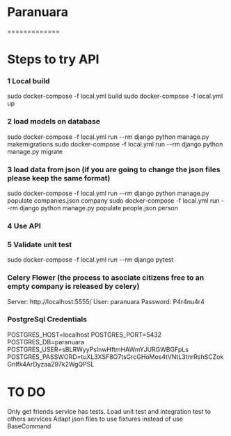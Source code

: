 # Paranuara
=============
# Steps to try API

### 1 Local build
sudo docker-compose -f local.yml build
sudo docker-compose -f local.yml up

### 2 load models on database
sudo docker-compose -f local.yml run --rm django python manage.py makemigrations
sudo docker-compose -f local.yml run --rm django python manage.py migrate

### 3 load data from json (if you are going to change the json files please keep the same format)
sudo docker-compose -f local.yml run --rm django python manage.py populate  companies.json company
sudo docker-compose -f local.yml run --rm django python manage.py populate  people.json person

### 4 Use API

### 5 Validate unit test
sudo docker-compose -f local.yml run --rm django pytest

### Celery Flower (the process to asociate citizens free to an empty company is released by celery)
Server: http://localhost:5555/
User: paranuara
Password: P4r4nu4r4

### PostgreSql Credentials
POSTGRES_HOST=localhost
POSTGRES_PORT=5432
POSTGRES_DB=paranuara
POSTGRES_USER=sBLRWyyPsInwHftmHAWmYJURGWBGFpLs
POSTGRES_PASSWORD=tuXL3XSF8O7tsGrcGHoMos4tVNtL3tnrRshSCZokGnIfk4ArDyzaa297k2WgQPSL

# TO DO
Only get friends service has tests. Load unit test and integration test to others services
Adapt json files to use fixtures instead of use BaseCommand 